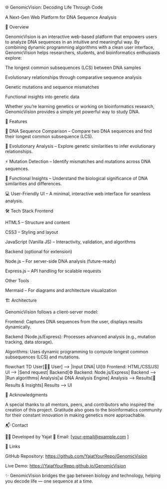 🌐 GenomicVision: Decoding Life Through Code

A Next-Gen Web Platform for DNA Sequence Analysis

📖 Overview

GenomicVision is an interactive web-based platform that empowers users to analyze DNA sequences in an intuitive and meaningful way.
By combining dynamic programming algorithms with a clean user interface, GenomicVision helps researchers, students, and bioinformatics enthusiasts explore:

The longest common subsequences (LCS) between DNA samples

Evolutionary relationships through comparative sequence analysis

Genetic mutations and sequence mismatches

Functional insights into genetic data

Whether you’re learning genetics or working on bioinformatics research, GenomicVision provides a simple yet powerful way to study DNA.

🚀 Features

🧬 DNA Sequence Comparison – Compare two DNA sequences and find their longest common subsequence (LCS).

🌱 Evolutionary Analysis – Explore genetic similarities to infer evolutionary relationships.

⚡ Mutation Detection – Identify mismatches and mutations across DNA sequences.

🔎 Functional Insights – Understand the biological significance of DNA similarities and differences.

💻 User-Friendly UI – A minimal, interactive web interface for seamless analysis.

🛠️ Tech Stack
Frontend

HTML5 – Structure and content

CSS3 – Styling and layout

JavaScript (Vanilla JS) – Interactivity, validation, and algorithms

Backend (optional for extension)

Node.js – For server-side DNA analysis (future-ready)

Express.js – API handling for scalable requests

Other Tools

Mermaid – For diagrams and architecture visualization

🏗️ Architecture

GenomicVision follows a client-server model:

Frontend: Captures DNA sequences from the user, displays results dynamically.

Backend (Node.js/Express): Processes advanced analysis (e.g., mutation tracking, data storage).

Algorithms: Uses dynamic programming to compute longest common subsequences (LCS) and mutations.

flowchart TD
    User[👩‍💻 User] --> |Input DNA| UI[🌐 Frontend: HTML/CSS/JS]
    UI --> |Send request| Backend[⚙️ Backend: Node.js/Express]
    Backend --> |Run algorithms| Analysis[📊 DNA Analysis Engine]
    Analysis --> Results[📝 Results & Insights]
    Results --> UI

🙌 Acknowledgments

A special thanks to all mentors, peers, and contributors who inspired the creation of this project.
Gratitude also goes to the bioinformatics community for their constant innovation in making genetics more approachable.

📬 Contact

👨‍💻 Developed by Yajat
📧 Email: [your-email@example.com
]

🔗 Links

GitHub Repository: https://github.com/YajatYourRepo/GenomicVision

Live Demo: https://YajatYourRepo.github.io/GenomicVision

✨ GenomicVision bridges the gap between biology and technology, helping you decode life — one sequence at a time.
